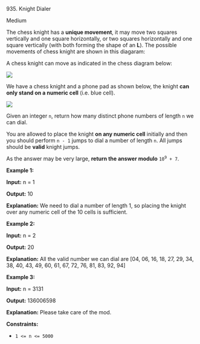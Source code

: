 935\. Knight Dialer

Medium

The chess knight has a **unique movement**, it may move two squares vertically and one square horizontally, or two squares horizontally and one square vertically (with both forming the shape of an **L**). The possible movements of chess knight are shown in this diagaram:

A chess knight can move as indicated in the chess diagram below:

![](https://leetcode-in-java.github.io/src/main/java/g0901_1000/s0935_knight_dialer/chess.jpg)

We have a chess knight and a phone pad as shown below, the knight **can only stand on a numeric cell** (i.e. blue cell).

![](https://leetcode-in-java.github.io/src/main/java/g0901_1000/s0935_knight_dialer/phone.jpg)

Given an integer `n`, return how many distinct phone numbers of length `n` we can dial.

You are allowed to place the knight **on any numeric cell** initially and then you should perform `n - 1` jumps to dial a number of length `n`. All jumps should be **valid** knight jumps.

As the answer may be very large, **return the answer modulo** <code>10<sup>9</sup> + 7</code>.

**Example 1:**

**Input:** n = 1

**Output:** 10

**Explanation:** We need to dial a number of length 1, so placing the knight over any numeric cell of the 10 cells is sufficient.

**Example 2:**

**Input:** n = 2

**Output:** 20

**Explanation:** All the valid number we can dial are [04, 06, 16, 18, 27, 29, 34, 38, 40, 43, 49, 60, 61, 67, 72, 76, 81, 83, 92, 94]

**Example 3:**

**Input:** n = 3131

**Output:** 136006598

**Explanation:** Please take care of the mod.

**Constraints:**

*   `1 <= n <= 5000`